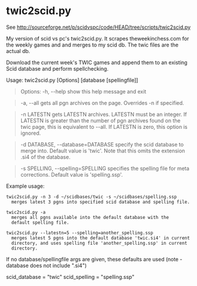 twic2scid.py
============

See http://sourceforge.net/p/scidvspc/code/HEAD/tree/scripts/twic2scid.py

My version of scid vs pc's twic2scid.py. It scrapes theweekinchess.com for the
weekly games and and merges to my scid db. The twic files are the actual db.

Download the current week's TWIC games and append them to an existing
Scid database and perform spellchecking.

Usage: twic2scid.py [Options] [database [spellingfile]]

> Options:
>   -h, --help  show this help message and exit
>

>   -a, --all   gets all pgn archives on the page. Overrides -n if specified.


>   -n LATESTN  gets LATESTN archives. LATESTN must be an integer. If LATESTN is
>               greater than the number of pgn archives found on the twic page,
>               this is equivalent to --all. If LATESTN is zero, this option is
>               ignored.


>   -d DATABASE, --database=DATABASE
>               specify the scid database to merge into. Default value
>               is 'twic'. Note that this omits the extension .si4 of
>               the database.


>   -s SPELLING, --spelling=SPELLING
>                specifies the spelling file for meta corrections.
>                Default value is 'spelling.ssp'.


Example usage:

    twic2scid.py -n 3 -d ~/scidbases/twic -s ~/scidbases/spelling.ssp
      merges latest 3 pgns into specified scid database and spelling file.

    twic2scid.py -a
      merges all pgns available into the default database with the
      default spelling file.

    twic2scid.py --latestn=5 --spelling=another_spelling.ssp
      merges latest 5 pgns into the default database 'twic.si4' in current
      directory, and uses spelling file 'another_spelling.ssp' in current
      directory.


If no database/spellingfile args are given, these defaults are used (note -
database does not include ".si4")

scid_database = "twic"
scid_spelling = "spelling.ssp"

